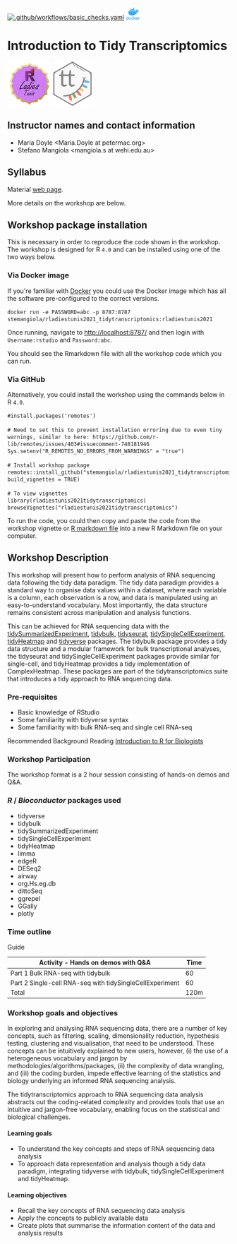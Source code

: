 <!-- badges: start -->
[![.github/workflows/basic_checks.yaml](https://github.com/stemangiola/rladiestunis2021_tidytranscriptomics/workflows/.github/workflows/basic_checks.yaml/badge.svg)](https://github.com/stemangiola/rladiestunis2021_tidytranscriptomics/actions) [![Docker](https://github.com/Bioconductor/BioC2020/raw/master/docs/images/docker_icon.png)](https://hub.docker.com/repository/docker/stemangiola/rladiestunis2021_tidytranscriptomics) 	
<!-- badges: end -->

# Introduction to Tidy Transcriptomics
<p float="left">
<img height="100" alt="rladiestunis2021" src="man/figures/rladies_tunis_logo.jpg"/>
<img height="100" alt="tidybulk" src="https://github.com/Bioconductor/BiocStickers/blob/master/tidybulk/tidybulk.png?raw=true"/>
</p>

## Instructor names and contact information

* Maria Doyle <Maria.Doyle at petermac.org>  
* Stefano Mangiola <mangiola.s at wehi.edu.au>

## Syllabus

Material [web page](https://stemangiola.github.io/rladiestunis2021_tidytranscriptomics/articles/tidytranscriptomics.html).

More details on the workshop are below.

## Workshop package installation 

This is necessary in order to reproduce the code shown in the workshop. The workshop is designed for R `4.0` and can be installed using one of the two ways below.

### Via Docker image

If you're familiar with [Docker](https://docs.docker.com/get-docker/) you could use the Docker image which has all the software pre-configured to the correct versions.

```
docker run -e PASSWORD=abc -p 8787:8787 stemangiola/rladiestunis2021_tidytranscriptomics:rladiestunis2021
```

Once running, navigate to <http://localhost:8787/> and then login with
`Username:rstudio` and `Password:abc`.

You should see the Rmarkdown file with all the workshop code which you can run.

### Via GitHub

Alternatively, you could install the workshop using the commands below in R `4.0`.

```
#install.packages('remotes')

# Need to set this to prevent installation erroring due to even tiny warnings, similar to here: https://github.com/r-lib/remotes/issues/403#issuecomment-748181946
Sys.setenv("R_REMOTES_NO_ERRORS_FROM_WARNINGS" = "true")

# Install workshop package
remotes::install_github("stemangiola/rladiestunis2021_tidytranscriptomics", build_vignettes = TRUE)

# To view vignettes
library(rladiestunis2021tidytranscriptomics)
browseVignettes("rladiestunis2021tidytranscriptomics")
```

To run the code, you could then copy and paste the code from the workshop vignette or [R markdown file](https://raw.githubusercontent.com/stemangiola/rladiestunis2021_tidytranscriptomics/master/vignettes/tidytranscriptomics.Rmd) into a new R Markdown file on your computer.

## Workshop Description

This workshop will present how to perform analysis of RNA sequencing data following the tidy data paradigm. The tidy data paradigm provides a standard way to organise data values within a dataset, where each variable is a column, each observation is a row, and data is manipulated using an easy-to-understand vocabulary. Most importantly, the data structure remains consistent across manipulation and analysis functions.

This can be achieved for RNA sequencing data with the [tidySummarizedExperiment](https://stemangiola.github.io/tidySummarizedExperiment/), [tidybulk](https://stemangiola.github.io/tidybulk/), [tidyseurat](https://stemangiola.github.io/tidyseurat/), [tidySingleCellExperiment](https://stemangiola.github.io/tidySingleCellExperiment/),  [tidyHeatmap](https://stemangiola.github.io/tidyHeatmap/) and [tidyverse](https://www.tidyverse.org/) packages. The tidybulk package provides a tidy data structure and a modular framework for bulk transcriptional analyses, the tidyseurat and tidySingleCellExperiment packages provide similar for single-cell, and tidyHeatmap provides a tidy implementation of ComplexHeatmap. These packages are part of the tidytranscriptomics suite that introduces a tidy approach to RNA sequencing data.

### Pre-requisites

* Basic knowledge of RStudio
* Some familiarity with tidyverse syntax
* Some familiarity with bulk RNA-seq and single cell RNA-seq

Recommended Background Reading
[Introduction to R for Biologists](https://melbournebioinformatics.github.io/r-intro-biologists/intro_r_biologists.html)

### Workshop Participation

The workshop format is a 2 hour session consisting of hands-on demos and Q&A.

### _R_ / _Bioconductor_ packages used

* tidyverse
* tidybulk
* tidySummarizedExperiment
* tidySingleCellExperiment
* tidyHeatmap
* limma
* edgeR
* DESeq2
* airway
* org.Hs.eg.db
* dittoSeq
* ggrepel
* GGally
* plotly


### Time outline

Guide

| Activity - Hands on demos with Q&A                                 | Time |
|--------------------------------------------------------------------|------|
| Part 1 Bulk RNA-seq with tidybulk                                  |  60  |
| Part 2 Single-cell RNA-seq with tidySingleCellExperiment           |  60  |
| Total                                                              | 120m |

### Workshop goals and objectives

In exploring and analysing RNA sequencing data, there are a number of key concepts, such as filtering, scaling, dimensionality reduction, hypothesis testing, clustering and visualisation, that need to be understood. These concepts can be intuitively explained to new users, however, (i) the use of a heterogeneous vocabulary and jargon by methodologies/algorithms/packages, (ii) the complexity of data wrangling, and (iii) the coding burden, impede effective learning of the statistics and biology underlying an informed RNA sequencing analysis.

The tidytranscriptomics approach to RNA sequencing data analysis abstracts out the coding-related complexity and provides tools that use an intuitive and jargon-free vocabulary, enabling focus on the statistical and biological challenges.

#### Learning goals

* To understand the key concepts and steps of RNA sequencing data analysis
* To approach data representation and analysis though a tidy data paradigm, integrating tidyverse with tidybulk, tidySingleCellExperiment and tidyHeatmap.

#### Learning objectives

* Recall the key concepts of RNA sequencing data analysis
* Apply the concepts to publicly available data
* Create plots that summarise the information content of the data and analysis results

